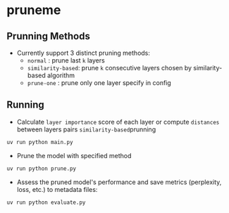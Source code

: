 # pruneme

## Prunning Methods
- Currently support 3 distinct pruning methods:
    - `normal` : prune last `k` layers
    - `similarity-based`: prune `k` consecutive layers chosen by similarity-based algorithm
    - `prune-one` : prune only one layer specify in config

## Running
- Calculate `layer importance` score of each layer or compute `distances` between layers pairs `similarity-based`prunning

```bash
uv run python main.py
```

- Prune the model with specified method
```bash
uv run python prune.py
```

- Assess the pruned model's performance and save metrics (perplexity, loss, etc.) to metadata files:
```bash
uv run python evaluate.py
```

